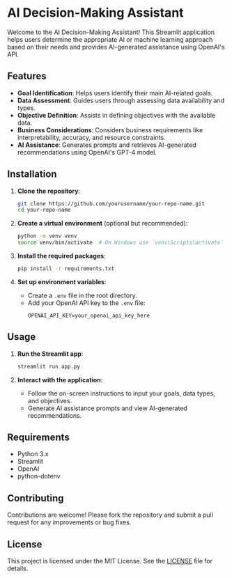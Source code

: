 # AI Decision-Making Assistant

Welcome to the AI Decision-Making Assistant! This Streamlit application helps users determine the appropriate AI or machine learning approach based on their needs and provides AI-generated assistance using OpenAI's API.

## Features

- **Goal Identification**: Helps users identify their main AI-related goals.
- **Data Assessment**: Guides users through assessing data availability and types.
- **Objective Definition**: Assists in defining objectives with the available data.
- **Business Considerations**: Considers business requirements like interpretability, accuracy, and resource constraints.
- **AI Assistance**: Generates prompts and retrieves AI-generated recommendations using OpenAI's GPT-4 model.

## Installation

1. **Clone the repository**:
   ```bash
   git clone https://github.com/yourusername/your-repo-name.git
   cd your-repo-name
   ```

2. **Create a virtual environment** (optional but recommended):
   ```bash
   python -m venv venv
   source venv/bin/activate  # On Windows use `venv\Scripts\activate`
   ```

3. **Install the required packages**:
   ```bash
   pip install -r requirements.txt
   ```

4. **Set up environment variables**:
   - Create a `.env` file in the root directory.
   - Add your OpenAI API key to the `.env` file:
     ```
     OPENAI_API_KEY=your_openai_api_key_here
     ```

## Usage

1. **Run the Streamlit app**:
   ```bash
   streamlit run app.py
   ```

2. **Interact with the application**:
   - Follow the on-screen instructions to input your goals, data types, and objectives.
   - Generate AI assistance prompts and view AI-generated recommendations.

## Requirements

- Python 3.x
- Streamlit
- OpenAI
- python-dotenv

## Contributing

Contributions are welcome! Please fork the repository and submit a pull request for any improvements or bug fixes.

## License

This project is licensed under the MIT License. See the [LICENSE](LICENSE) file for details.

